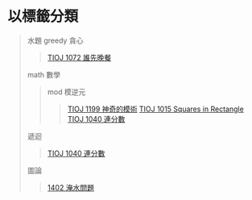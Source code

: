 # 以標籤分類
> 水題
> greedy 貪心
>> [TIOJ 1072 誰先晚餐](/tioj/tioj_1072.cpp)
>>
> math 數學
>> mod 模逆元
>>> [TIOJ 1199 神奇的模術](/tioj/tioj_1199.cpp)
>> [TIOJ 1015 Squares in Rectangle](/tioj/tioj_1015.cpp)\
>> [TIOJ 1040 連分數](/tioj/tioj_1040.cpp)
>> 
> 遞迴
>> [TIOJ 1040 連分數](/tioj/tioj_1040.cpp)
>>
> 圖論
>> [1402 淹水問題](/tioj/tioj_1402.cpp)
>> 

